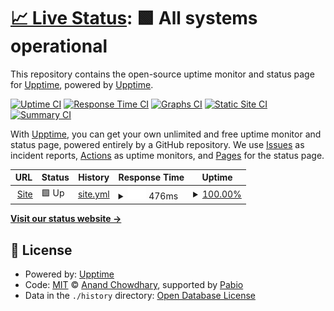 # [📈 Live Status](https://upptime.github.io/upptime): <!--live status--> **🟩 All systems operational**

This repository contains the open-source uptime monitor and status page for [Upptime](https://upptime.js.org), powered by [Upptime](https://github.com/upptime/upptime).

[![Uptime CI](https://github.com/upptime/upptime/workflows/Uptime%20CI/badge.svg)](https://github.com/upptime/upptime/actions?query=workflow%3A%22Uptime+CI%22)
[![Response Time CI](https://github.com/upptime/upptime/workflows/Response%20Time%20CI/badge.svg)](https://github.com/upptime/upptime/actions?query=workflow%3A%22Response+Time+CI%22)
[![Graphs CI](https://github.com/upptime/upptime/workflows/Graphs%20CI/badge.svg)](https://github.com/upptime/upptime/actions?query=workflow%3A%22Graphs+CI%22)
[![Static Site CI](https://github.com/upptime/upptime/workflows/Static%20Site%20CI/badge.svg)](https://github.com/upptime/upptime/actions?query=workflow%3A%22Static+Site+CI%22)
[![Summary CI](https://github.com/upptime/upptime/workflows/Summary%20CI/badge.svg)](https://github.com/upptime/upptime/actions?query=workflow%3A%22Summary+CI%22)

With [Upptime](https://upptime.js.org), you can get your own unlimited and free uptime monitor and status page, powered entirely by a GitHub repository. We use [Issues](https://github.com/upptime/upptime/issues) as incident reports, [Actions](https://github.com/upptime/upptime/actions) as uptime monitors, and [Pages](https://upptime.github.io/upptime) for the status page.

<!--start: status pages-->
<!-- This summary is generated by Upptime (https://github.com/upptime/upptime) -->
<!-- Do not edit this manually, your changes will be overwritten -->
<!-- prettier-ignore -->
| URL | Status | History | Response Time | Uptime |
| --- | ------ | ------- | ------------- | ------ |
| <img alt="" src="https://icons.duckduckgo.com/ip3/movimentofuturo.org.ico" height="13"> [Site](https://movimentofuturo.org/) | 🟩 Up | [site.yml](https://github.com/Movimento-futuro/upptime/commits/HEAD/history/site.yml) | <details><summary><img alt="Response time graph" src="./graphs/site/response-time-week.png" height="20"> 476ms</summary><br><a href="https://movimento-futuro.github.io/upptime/history/site"><img alt="Response time 476" src="https://img.shields.io/endpoint?url=https%3A%2F%2Fraw.githubusercontent.com%2FMovimento-futuro%2Fupptime%2FHEAD%2Fapi%2Fsite%2Fresponse-time.json"></a><br><a href="https://movimento-futuro.github.io/upptime/history/site"><img alt="24-hour response time 379" src="https://img.shields.io/endpoint?url=https%3A%2F%2Fraw.githubusercontent.com%2FMovimento-futuro%2Fupptime%2FHEAD%2Fapi%2Fsite%2Fresponse-time-day.json"></a><br><a href="https://movimento-futuro.github.io/upptime/history/site"><img alt="7-day response time 476" src="https://img.shields.io/endpoint?url=https%3A%2F%2Fraw.githubusercontent.com%2FMovimento-futuro%2Fupptime%2FHEAD%2Fapi%2Fsite%2Fresponse-time-week.json"></a><br><a href="https://movimento-futuro.github.io/upptime/history/site"><img alt="30-day response time 476" src="https://img.shields.io/endpoint?url=https%3A%2F%2Fraw.githubusercontent.com%2FMovimento-futuro%2Fupptime%2FHEAD%2Fapi%2Fsite%2Fresponse-time-month.json"></a><br><a href="https://movimento-futuro.github.io/upptime/history/site"><img alt="1-year response time 476" src="https://img.shields.io/endpoint?url=https%3A%2F%2Fraw.githubusercontent.com%2FMovimento-futuro%2Fupptime%2FHEAD%2Fapi%2Fsite%2Fresponse-time-year.json"></a></details> | <details><summary><a href="https://movimento-futuro.github.io/upptime/history/site">100.00%</a></summary><a href="https://movimento-futuro.github.io/upptime/history/site"><img alt="All-time uptime 100.00%" src="https://img.shields.io/endpoint?url=https%3A%2F%2Fraw.githubusercontent.com%2FMovimento-futuro%2Fupptime%2FHEAD%2Fapi%2Fsite%2Fuptime.json"></a><br><a href="https://movimento-futuro.github.io/upptime/history/site"><img alt="24-hour uptime 100.00%" src="https://img.shields.io/endpoint?url=https%3A%2F%2Fraw.githubusercontent.com%2FMovimento-futuro%2Fupptime%2FHEAD%2Fapi%2Fsite%2Fuptime-day.json"></a><br><a href="https://movimento-futuro.github.io/upptime/history/site"><img alt="7-day uptime 100.00%" src="https://img.shields.io/endpoint?url=https%3A%2F%2Fraw.githubusercontent.com%2FMovimento-futuro%2Fupptime%2FHEAD%2Fapi%2Fsite%2Fuptime-week.json"></a><br><a href="https://movimento-futuro.github.io/upptime/history/site"><img alt="30-day uptime 100.00%" src="https://img.shields.io/endpoint?url=https%3A%2F%2Fraw.githubusercontent.com%2FMovimento-futuro%2Fupptime%2FHEAD%2Fapi%2Fsite%2Fuptime-month.json"></a><br><a href="https://movimento-futuro.github.io/upptime/history/site"><img alt="1-year uptime 100.00%" src="https://img.shields.io/endpoint?url=https%3A%2F%2Fraw.githubusercontent.com%2FMovimento-futuro%2Fupptime%2FHEAD%2Fapi%2Fsite%2Fuptime-year.json"></a></details>

<!--end: status pages-->

[**Visit our status website →**](https://upptime.github.io/upptime)

## 📄 License

- Powered by: [Upptime](https://github.com/upptime/upptime)
- Code: [MIT](./LICENSE) © [Anand Chowdhary](https://anandchowdhary.com), supported by [Pabio](https://pabio.com)
- Data in the `./history` directory: [Open Database License](https://opendatacommons.org/licenses/odbl/1-0/)
